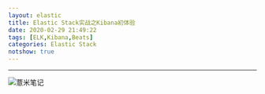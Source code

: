 ```yaml
---
layout: elastic
title: Elastic Stack实战之Kibana初体验
date: 2020-02-29 21:49:22
tags: [ELK,Kibana,Beats]
categories: Elastic Stack
notshow: true
---
```



---
![薏米笔记](https://eelve.com/upload/2019/8/eblog-b269767ff45b4e01a1c380e38898c1c0.png)
